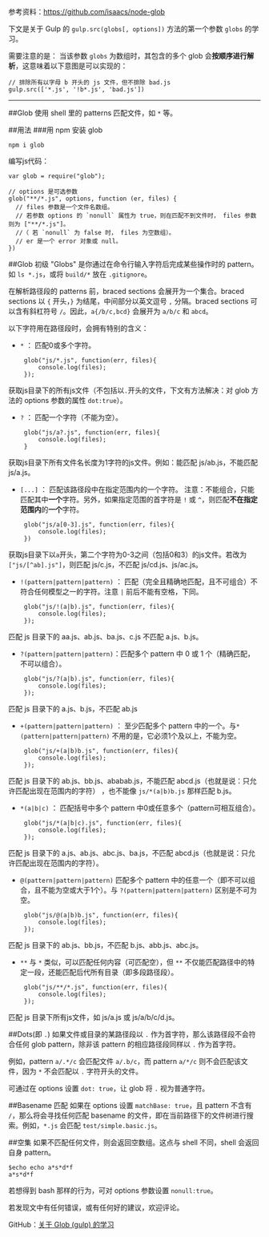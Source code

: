 参考资料：https://github.com/isaacs/node-glob

下文是关于 Gulp 的 `gulp.src(globs[, options])` 方法的第一个参数 `globs` 的学习。

需要注意的是：
当该参数 `globs` 为数组时，其包含的多个 glob 会**按顺序进行解析**，这意味着以下意图是可以实现的：

    // 排除所有以字母 b 开头的 js 文件，但不排除 bad.js
    gulp.src(['*.js', '!b*.js', 'bad.js'])

---

##Glob
使用 shell 里的 patterns 匹配文件，如 `*` 等。

##用法
###用 npm 安装 glob

    npm i glob
    
编写js代码：

    var glob = require("glob");
    
    // options 是可选参数
    glob("**/*.js", options, function (er, files) {
      // files 参数是一个文件名数组。
      // 若参数 options 的 `nonull` 属性为 true，则在匹配不到文件时， files 参数则为 ["**/*.js"]。
      //（ 若 `nonull` 为 false 时， files 为空数组）。
      // er 是一个 error 对象或 null。
    })
 
##Glob 初级
"Globs" 是你通过在命令行输入字符后完成某些操作时的 pattern。如 `ls *.js`，或将 `build/*` 放在 `.gitignore`。

在解析路径段的 patterns 前，braced sections 会展开为一个集合。braced sections 以 `{` 开头，`}` 为结尾，中间部分以英文逗号 `,` 分隔。braced sections 可以含有斜杠符号 `/`。因此，`a{/b/c,bcd}` 会展开为 `a/b/c` 和 `abcd`。

以下字符用在路径段时，会拥有特别的含义：

 - `*` ： 匹配0或多个字符。

        glob("js/*.js", function(err, files){
        	console.log(files);
        });
获取js目录下的所有js文件（不包括以`.`开头的文件，下文有方法解决：对 glob 方法的 options 参数的属性 `dot:true`）。


 - `?` ： 匹配一个字符（不能为空）。

        glob("js/a?.js", function(err, files){
            console.log(files);
        }
获取js目录下所有文件名长度为1字符的js文件。例如：能匹配 js/ab.js，不能匹配 js/a.js。

        
 - `[...]` ： 匹配该路径段中在指定范围内的一个字符。
注意：不能组合，只能匹配其中**一个**字符。另外，如果指定范围的首字符是 `!` 或 `^`，则匹配**不在指定范围内**的**一个**字符。
    
        glob("js/a[0-3].js", function(err, files){
            console.log(files);
        })
获取js目录下以`a`开头，第二个字符为0-3之间（包括0和3）的js文件。若改为 `["js/[^ab].js"]`，则匹配  js/c.js，不匹配 js/cd.js、js/ac.js。


 - `!(pattern|pattern|pattern)` ： 匹配（完全且精确地匹配，且不可组合）不符合任何模型之一的字符。注意 `|` 前后不能有空格，下同。
 
        glob("js/!(a|b).js", function(err, files){
        	console.log(files);
        });
匹配 js 目录下的 aa.js、ab.js、ba.js、c.js 不匹配 a.js、b.js。



 - `?(pattern|pattern|pattern)`：匹配多个 pattern 中 0 或 1 个（精确匹配，不可以组合）。
 
        glob("js/?(a|b).js", function(err, files){
        	console.log(files);
        });
匹配 js 目录下的 a.js、b.js，不匹配 ab.js


 - `+(pattern|pattern|pattern)` ： 至少匹配多个 pattern 中的一个。与`*(pattern|pattern|pattern)` 不用的是，它必须1个及以上，不能为空。

        glob("js/+(a|b)b.js", function(err, files){
         	console.log(files);
        });
匹配 js 目录下的 ab.js、bb.js、ababab.js，不能匹配 abcd.js（也就是说：只允许匹配出现在范围内的字符） ，也不能像 `js/*(a|b)b.js` 那样匹配 b.js。


 - `*(a|b|c)` ： 匹配括号中多个 pattern 中0或任意多个（pattern可相互组合）。 
 
        glob("js/*(a|b|c).js", function(err, files){
        	console.log(files);
        });
匹配 js 目录下的 a.js、ab.js、abc.js、ba.js，不匹配 abcd.js（也就是说：只允许匹配出现在范围内的字符）。


 - `@(pattern|pattern|pattern)` 匹配多个 pattern 中的任意一个（即不可以组合，且不能为空或大于1个）。与 `?(pattern|pattern|pattern)` 区别是不可为空。

        glob("js/@(a|b)b.js", function(err, files){
        	console.log(files);
        });
匹配 js 目录下的 ab.js、bb.js，不匹配 b.js、abb.js、abc.js。


 - `**` 与 `*` 类似，可以匹配任何内容（可匹配空），但 `**` 不仅能匹配路径中的特定一段，还能匹配后代所有目录（即多段路径段）。

        glob("js/**/*.js", function(err, files){
        	console.log(files);
        });
匹配 js 目录下所有js文件，如 js/a.js 或 js/a/b/c/d.js。
    
##Dots(即 `.`)
如果文件或目录的某路径段以 `.` 作为首字符，那么该路径段不会符合任何  glob pattern，除非该 pattern 的相应路径段同样以 `.` 作为首字符。

例如，pattern `a/.*/c` 会匹配文件 `a/.b/c`，而 pattern `a/*/c` 则不会匹配该文件，因为 `*` 不会匹配以 `.` 字符开头的文件。

可通过在 options 设置 `dot: true`，让 glob 将 `.` 视为普通字符。

##Basename 匹配
如果在 options 设置 `matchBase: true`，且 pattern 不含有 `/`，那么将会寻找任何匹配 basename 的文件，即在当前路径下的文件树进行搜索。例如，`*.js` 会匹配 `test/simple.basic.js`。

##空集
如果不匹配任何文件，则会返回空数组。这点与 shell 不同，shell 会返回自身 pattern。

    $echo echo a*s*d*f
    a*s*d*f

若想得到 bash 那样的行为，可对 options 参数设置 `nonull:true`。

若发现文中有任何错误，或有任何好的建议，欢迎评论。

GitHub：[关于 Glob (gulp) 的学习](https://github.com/JChehe/blog/blob/master/posts/%E5%85%B3%E4%BA%8E%20Glob%20%E7%9A%84%E5%AD%A6%E4%B9%A0.md)
